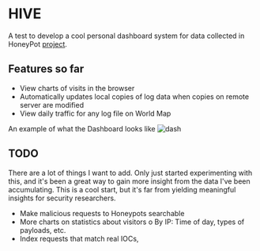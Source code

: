 # HIVE 
A test to develop a cool personal dashboard system for data collected in HoneyPot [project](https://github.com/0ptik41/HomeAlone). 

## Features so far
- View charts of visits in the browser 
- Automatically updates local copies of log data when
  copies on remote server are modified
- View daily traffic for any log file on World Map 


An example of what the Dashboard looks like ![dash](https://raw.githubusercontent.com/0ptik41/Hive/master/honeydata.gif)

## TODO 
There are a lot of things I want to add. Only just started experimenting with this, and it's been a great way to gain more insight from the data I've been accumulating. This is a cool start, but it's far from yielding meaningful insights for security researchers.

- Make malicious requests to Honeypots searchable 
- More charts on statistics about visitors
  o By IP: Time of day, types of payloads, etc.
- Index requests that match real IOCs,
